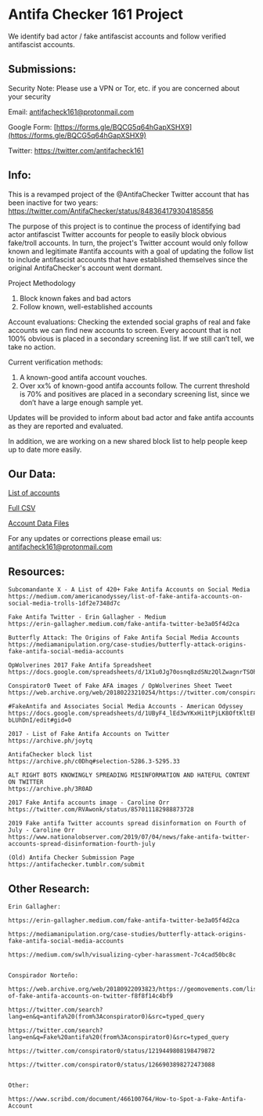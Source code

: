 # Antifa Checker 161 Project

We identify bad actor / fake antifascist accounts and follow verified antifascist accounts.


## Submissions:

Security Note:  Please use a VPN or Tor, etc. if you are concerned about your security

Email:
antifacheck161@protonmail.com

Google Form: 
[https://forms.gle/BQCG5q64hGapXSHX9](https://forms.gle/BQCG5q64hGapXSHX9)

Twitter:
https://twitter.com/antifacheck161


## Info:

This is a revamped project of the @AntifaChecker Twitter account that has been inactive for two years:
https://twitter.com/AntifaChecker/status/848364179304185856 

The purpose of this project is to continue the process of identifying bad actor antifascist Twitter accounts for people to easily block obvious fake/troll accounts. In turn, the project's Twitter account would only follow known and legitimate #antifa accounts with a goal of updating the follow list to include antifascist accounts that have established themselves since the original AntifaChecker's account went dormant.

Project Methodology

1) Block known fakes and bad actors
2) Follow known, well-established accounts

Account evaluations:
Checking the extended social graphs of real and fake accounts we can find new accounts to screen. Every account that is not 100% obvious is placed in a secondary screening list. If we still can’t tell, we take no action.

Current verification methods:
1) A known-good antifa account vouches.
2) Over xx% of known-good antifa accounts follow. The current threshold is 70% and positives are placed in a secondary screening list, since we don’t have a large enough sample yet.

Updates will be provided to inform about bad actor and fake antifa accounts as they are reported and evaluated.

In addition, we are working on a new shared block list to help people keep up to date more easily.


## Our Data:

[List of accounts](BAD-AFA-list.md)

[Full CSV](BAD-AFA-twitter.csv)

[Account Data Files](/data)


For any updates or corrections please email us: antifacheck161@protonmail.com


## Resources:

    Subcomandante X - A List of 420+ Fake Antifa Accounts on Social Media
    https://medium.com/americanodyssey/list-of-fake-antifa-accounts-on-social-media-trolls-1df2e7348d7c
    
    Fake Antifa Twitter - Erin Gallagher - Medium
    https://erin-gallagher.medium.com/fake-antifa-twitter-be3a05f4d2ca
    
    Butterfly Attack: The Origins of Fake Antifa Social Media Accounts 
    https://mediamanipulation.org/case-studies/butterfly-attack-origins-fake-antifa-social-media-accounts
    
    OpWolverines 2017 Fake Antifa Spreadsheet
    https://docs.google.com/spreadsheets/d/1X1u0Jg70osnq8zdSNz2QlZwagnrTSOhfgwwyvqpbrRE/htmlview#
    
    Conspirator0 Tweet of Fake AFA images / OpWolverines Sheet Tweet
    https://web.archive.org/web/20180223210254/https://twitter.com/conspirator0/status/913561149773316096
    
    #FakeAntifa and Associates Social Media Accounts - American Odyssey
    https://docs.google.com/spreadsheets/d/1UByF4_lEd3wYKxHi1tPjLK8OftKltERfsPR-bLUhDnI/edit#gid=0
    
    2017 - List of Fake Antifa Accounts on Twitter
    https://archive.ph/joytq
    
    AntifaChecker block list
    https://archive.ph/c0Dhq#selection-5286.3-5295.33
    
    ALT RIGHT BOTS KNOWINGLY SPREADING MISINFORMATION AND HATEFUL CONTENT ON TWITTER
    https://archive.ph/3R0AD
    
    2017 Fake Antifa accounts image - Caroline Orr
    https://twitter.com/RVAwonk/status/857011182988873728
    
    2019 Fake antifa Twitter accounts spread disinformation on Fourth of July - Caroline Orr
    https://www.nationalobserver.com/2019/07/04/news/fake-antifa-twitter-accounts-spread-disinformation-fourth-july
    
    (Old) Antifa Checker Submission Page
    https://antifachecker.tumblr.com/submit
    


## Other Research:

    Erin Gallagher:

    https://erin-gallagher.medium.com/fake-antifa-twitter-be3a05f4d2ca

    https://mediamanipulation.org/case-studies/butterfly-attack-origins-fake-antifa-social-media-accounts

    https://medium.com/swlh/visualizing-cyber-harassment-7c4cad50bc8c


    Conspirador Norteño:

    https://web.archive.org/web/20180922093823/https://geomovements.com/list-of-fake-antifa-accounts-on-twitter-f8f8f14c4bf9

    https://twitter.com/search?lang=en&q=antifa%20(from%3Aconspirator0)&src=typed_query

    https://twitter.com/search?lang=en&q=Fake%20antifa%20(from%3Aconspirator0)&src=typed_query

    https://twitter.com/conspirator0/status/1219449808198479872

    https://twitter.com/conspirator0/status/1266903898272473088

    
    Other:

    https://www.scribd.com/document/466100764/How-to-Spot-a-Fake-Antifa-Account
